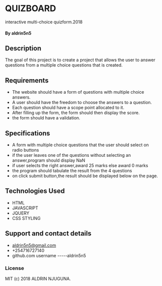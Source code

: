 # QUIZBOARD
interactive multi-choice quizform.2018
#### By aldrin5n5
## Description
 The goal of this project is to create a project that allows the user to answer questions from a multiple choice questions that is created.
## Requirements
* The website should have a form of questions with multiple choice answers.
* A user should have the freedom to choose the answers to a question.
* Each question should have a scope point allocated to it.
* After filling up the form, the form should then display the score.
* the form should have a validation.
## Specifications
 * A form with multiple choice questions that the user should select on radio buttons
 * if the user leaves one of the questions without selecting an answer,program should display NaN
 * if user selects the right answer,award 25 marks
     else award 0 marks
 * the program should tabulate the result from the 4 questions
 * on click submit button,the result should be displayed below on the page.
 
## Technologies Used
* HTML
* JAVASCRIPT
* JQUERY
* CSS STYLING
## Support and contact details
* aldrin5n5@gmail.com
* +254716727140
* github.com username -----aldrin5n5
### License
MIT (c) 2018 ALDRIN NJUGUNA.
